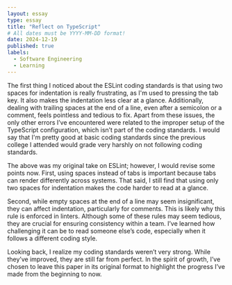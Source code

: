 ```yaml
---
layout: essay
type: essay
title: "Reflect on TypeScript"
# All dates must be YYYY-MM-DD format!
date: 2024-12-19
published: true
labels:
  - Software Engineering
  - Learning
---
```


The first thing I noticed about the ESLint coding standards is that 
using two spaces for indentation is really frustrating, as I'm used to pressing 
the tab key. It also makes the indentation less clear at a glance. Additionally, 
dealing with trailing spaces at the end of a line, even after a semicolon or a comment, 
feels pointless and tedious to fix. Apart from these issues, the only other errors I’ve 
encountered were related to the improper setup of the TypeScript configuration, which isn’t 
part of the coding standards. I would say that I'm pretty good at basic coding standards since 
the previous college I attended would grade very harshly on not following coding standards.

The above was my original take on ESLint; however, I would revise some points now. First, using spaces instead of tabs is important because tabs can render differently across systems. That said, I still find that using only two spaces for indentation makes the code harder to read at a glance.

Second, while empty spaces at the end of a line may seem insignificant, they can affect indentation, particularly for comments. This is likely why this rule is enforced in linters. Although some of these rules may seem tedious, they are crucial for ensuring consistency within a team. I’ve learned how challenging it can be to read someone else’s code, especially when it follows a different coding style.

Looking back, I realize my coding standards weren’t very strong. While they’ve improved, they are still far from perfect. In the spirit of growth, I’ve chosen to leave this paper in its original format to highlight the progress I’ve made from the beginning to now.
